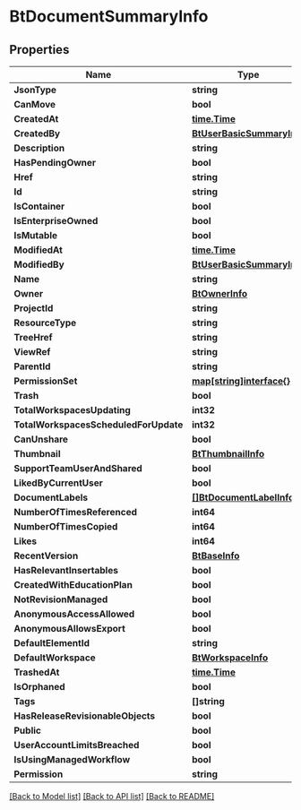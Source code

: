 # BtDocumentSummaryInfo

## Properties

Name | Type | Description | Notes
------------ | ------------- | ------------- | -------------
**JsonType** | **string** |  | [optional] 
**CanMove** | **bool** |  | [optional] 
**CreatedAt** | [**time.Time**](time.Time.md) |  | [optional] 
**CreatedBy** | [**BtUserBasicSummaryInfo**](BTUserBasicSummaryInfo.md) |  | [optional] 
**Description** | **string** |  | [optional] 
**HasPendingOwner** | **bool** |  | [optional] 
**Href** | **string** |  | [optional] 
**Id** | **string** |  | [optional] 
**IsContainer** | **bool** |  | [optional] 
**IsEnterpriseOwned** | **bool** |  | [optional] 
**IsMutable** | **bool** |  | [optional] 
**ModifiedAt** | [**time.Time**](time.Time.md) |  | [optional] 
**ModifiedBy** | [**BtUserBasicSummaryInfo**](BTUserBasicSummaryInfo.md) |  | [optional] 
**Name** | **string** |  | [optional] 
**Owner** | [**BtOwnerInfo**](BTOwnerInfo.md) |  | [optional] 
**ProjectId** | **string** |  | [optional] 
**ResourceType** | **string** |  | [optional] 
**TreeHref** | **string** |  | [optional] 
**ViewRef** | **string** |  | [optional] 
**ParentId** | **string** |  | [optional] 
**PermissionSet** | [**map[string]interface{}**](.md) |  | [optional] 
**Trash** | **bool** |  | [optional] 
**TotalWorkspacesUpdating** | **int32** |  | [optional] 
**TotalWorkspacesScheduledForUpdate** | **int32** |  | [optional] 
**CanUnshare** | **bool** |  | [optional] 
**Thumbnail** | [**BtThumbnailInfo**](BTThumbnailInfo.md) |  | [optional] 
**SupportTeamUserAndShared** | **bool** |  | [optional] 
**LikedByCurrentUser** | **bool** |  | [optional] 
**DocumentLabels** | [**[]BtDocumentLabelInfo**](BTDocumentLabelInfo.md) |  | [optional] 
**NumberOfTimesReferenced** | **int64** |  | [optional] 
**NumberOfTimesCopied** | **int64** |  | [optional] 
**Likes** | **int64** |  | [optional] 
**RecentVersion** | [**BtBaseInfo**](BTBaseInfo.md) |  | [optional] 
**HasRelevantInsertables** | **bool** |  | [optional] 
**CreatedWithEducationPlan** | **bool** |  | [optional] 
**NotRevisionManaged** | **bool** |  | [optional] 
**AnonymousAccessAllowed** | **bool** |  | [optional] 
**AnonymousAllowsExport** | **bool** |  | [optional] 
**DefaultElementId** | **string** |  | [optional] 
**DefaultWorkspace** | [**BtWorkspaceInfo**](BTWorkspaceInfo.md) |  | [optional] 
**TrashedAt** | [**time.Time**](time.Time.md) |  | [optional] 
**IsOrphaned** | **bool** |  | [optional] 
**Tags** | **[]string** |  | [optional] 
**HasReleaseRevisionableObjects** | **bool** |  | [optional] 
**Public** | **bool** |  | [optional] 
**UserAccountLimitsBreached** | **bool** |  | [optional] 
**IsUsingManagedWorkflow** | **bool** |  | [optional] 
**Permission** | **string** |  | [optional] 

[[Back to Model list]](../README.md#documentation-for-models) [[Back to API list]](../README.md#documentation-for-api-endpoints) [[Back to README]](../README.md)


